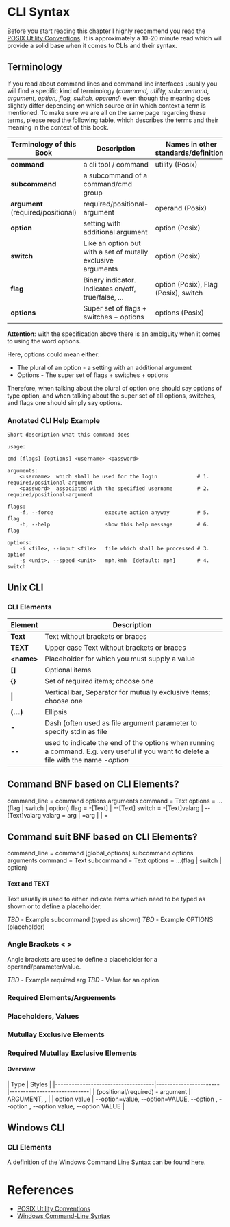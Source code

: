 # CLI Syntax
Before you start reading this chapter I highly recommend you read the [POSIX Utility Conventions][POSIX Utility Conventions].
It is approximately a 10-20 minute read which will provide a solid base when it comes to CLIs and their syntax.

## Terminology

If you read about command lines and command line interfaces usually you will find a specific kind of terminology
(*command, utility, subcommand, argument, option, flag, switch, operand*) even though the meaning does slightly differ
depending on which source or in which context a term is mentioned.
To make sure we are all on the same page regarding these terms, please read the following table,
which describes the terms and their meaning in the context of this book.


| Terminology of this Book           | Description                                                       | Names in other standards/definitions |
|------------------------------------|-------------------------------------------------------------------|--------------------------------------|
| **command**                        | a cli tool / command                                              | utility (Posix)                      |
| **subcommand**                     | a subcommand of a command/cmd group                               |                                      |
| **argument** (required/positional) | required/positional-argument                                      | operand (Posix)                      |
| **option**                         | setting with additional argument                                  | option (Posix)                       |
| **switch**                         | Like an option but with a set of mutally exclusive arguments      | option (Posix)                       |
| **flag**                           | Binary indicator. Indicates on/off, true/false, ...               | option (Posix), Flag (Posix), switch |
| **options**                        | Super set of flags + switches + options                           | options (Posix)                      |



**Attention**: with the specification above there is an ambiguity when it comes to using the word options.

Here, options could mean either:

* The plural of an option - a setting with an additional argument
* Options - The super set of flags + switches + options

Therefore, when talking about the plural of option one should say options of type option, and when talking about the super set of all options, switches, and flags one should simply say options.

### Anotated CLI Help Example
```shell
Short description what this command does

usage:

cmd [flags] [options] <username> <password>

arguments:
    <username>  which shall be used for the login             # 1. required/positional-argument
    <password>  associated with the specified username        # 2. required/positional-argument

flags:
    -f, --force                 execute action anyway         # 5. flag
    -h, --help                  show this help message        # 6. flag

options:
    -i <file>, --input <file>   file which shall be processed # 3. option
    -s <unit>, --speed <unit>   mph,kmh  [default: mph]       # 4. switch
```

## Unix CLI
### CLI Elements

| Element   | Description |
|-----------|---------------------------------------------------------------|
| **Text**  | Text without brackets or braces                               |
| **TEXT**  | Upper case Text without brackets or braces                    |
| **\<**name**\>**  | Placeholder for which you must supply a value       |
| **[]**    | Optional items                                                |
| **{}**    | Set of required items; choose one                             |
| **\|**    | Vertical bar, Separator for mutually exclusive items; choose one |
| **(…)**   | Ellipsis                                                      |
| **-**     | Dash (often used as file argument parameter to specify stdin as file |
| **--**    | used to indicate the end of the options when running a command. E.g. very useful if you want to delete a file with the name *-option* |

## Command BNF based on CLI Elements?

command_line = command options arguments
command = Text
options = ...(flag | switch | option)
flag = -[Text] | --[Text]
switch = -[Text]valarg | --[Text]valarg
valarg =  arg | =arg | <arg> | =<arg>

## Command suit BNF based on CLI Elements?
command_line = command [global_options] subcommand options arguments
command = Text
subcommand = Text
options = ...(flag | switch | option)

#### Text and TEXT
Text usually is used to either indicate items which need to be typed as shown or to define a placeholder.

*TBD* - Example subcommand (typed as shown)
*TBD* - Example OPTIONS    (placeholder)

### Angle Brackets \< \>
Angle brackets are used to define a placeholder for a operand/parameter/value.

*TBD* - Example required arg
*TBD* - Value for an option

### Required Elements/Arguements
### Placeholders, Values
### Mutullay Exclusive Elements
### Required Mutullay Exclusive Elements


#### Overview

| Type                               | Styles                                              |
|------------------------------------|-----------------------|-----------------------------|
| (positional/required) - argument   | ARGUMENT, <argument>, <ARGUMENT>                    |
| option value                       | --option=value, --option=VALUE, --option <value>, --option <VALUE>, --option value, --option VALUE |


## Windows CLI

### CLI Elements
A definition of the Windows Command Line Syntax can be found [here][Windows Command-Line Syntax].


# References
* [POSIX Utility Conventions][POSIX Utility Conventions]
* [Windows Command-Line Syntax][Windows Command-Line Syntax]



[POSIX Utility Conventions]: http://pubs.opengroup.org/onlinepubs/9699919799/basedefs/V1_chap12.html
[Windows Command-Line Syntax]:https://docs.microsoft.com/en-us/windows-server/administration/windows-commands/command-line-syntax-key
